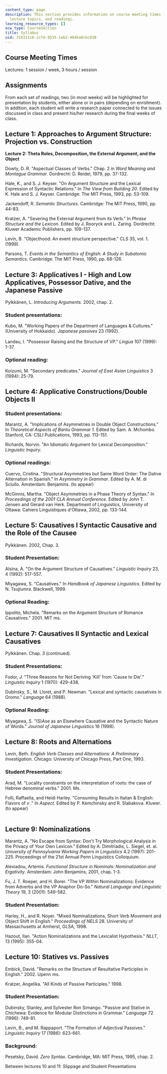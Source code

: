 ```yaml
---
content_type: page
description: This section provides information on course meeting times, assignments,
  lecture topics, and readings.
learning_resource_types: []
ocw_type: CourseSection
title: Syllabus
uid: 316311c6-2cfd-9535-1ab2-484ba8cbc938
---
```


Course Meeting Times
--------------------

Lectures: 1 session / week, 3 hours / session

Assignments
-----------

From each set of readings, two (in most weeks) will be highlighted for presentation by students, either alone or in pairs (depending on enrollment). In addition, each student will write a research paper connected to the issues discussed in class and present his/her research during the final weeks of class.

Lecture 1: Approaches to Argument Structure: Projection vs. Construction
------------------------------------------------------------------------

**Lecture 2: Theta Roles, Decomposition, the External Argument, and the Object**

Dowty, D. R. "Aspectual Classes of Verbs." Chap. 2 in _Word Meaning and Montague Grammar_. Dordrecht: D. Reidel, 1979, pp. 37-132.

Hale, K., and S. J. Keyser. "On Argument Structure and the Lexical Expression of Syntactic Relations." In _The View from Building 20_. Edited by K. Hale and S. J. Keyser. Cambridge: The MIT Press, 1993, pp. 53-109.

Jackendoff, R. _Semantic Structures_. Cambridge: The MIT Press, 1990, pp. 44-83.

Kratzer, A. "Severing the External Argument from its Verb." In _Phrase Structure and the Lexicon_. Edited by J. Rooryck and L. Zaring. Dordrecht: Kluwer Academic Publishers, pp. 109-137.

Levin, B. "Objecthood: An event structure perspective." CLS 35, vol. 1. (1999).

Parsons, T. _Events in the Semantics of English: A Study in Subatomic Semantics_. Cambridge: The MIT Press, 1990, pp. 68-126.

Lecture 3: Applicatives I - High and Low Applicatives, Possessor Dative, and the Japanese Passive
-------------------------------------------------------------------------------------------------

Pylkkänen, L. _Introducing Arguments_. 2002, chap. 2.

### Student presentations:

Kubo, M. "Working Papers of the Department of Languages & Cultures." (University of Hokkaido). _Japanese passives_ 23 (1992).  
   
Landau, I. "Possessor Raising and the Structure of VP." _Lingua_ 107 (1999): 1-37.

### Optional reading:

Koizumi, M. "Secondary predicates." _Journal of East Asian Linguistics_ 3 (1994): 25-79.

Lecture 4: Applicative Constructions/Double Objects II
------------------------------------------------------

### Student presentations:

Marantz, A. "Implications of Asymmetries in Double Object Constructions." In _Theoretical Aspects of Bantu Grammar 1_. Edited by Sam. A. Mchombo. Stanford, CA: CSLI Publications, 1993, pp. 113-151.

Richards, Norvin. "An Idiomatic Argument for Lexical Decomposition." _Linguistic Inquiry_.

### Optional readings:

Cuervo, Cristina. "Structural Asymmetries but Same Word Order: The Dative Alternation in Spanish." In _Asymmetry in Grammar_. Edited by A. M. di Sciullo. Amsterdam: Benjamins. (to appear)

McGinnis, Martha. "Object Asymmetries in a Phase Theory of Syntax." In _Proceedings of the 2001 CLA Annual Conference_. Edited by John T. Jensen and Gerard van Herk. Department of Linguistics, University of Ottawa: Cahiers Linguistiques d'Ottawa, 2002, pp. 133-144.

Lecture 5: Causatives I Syntactic Causative and the Role of the Causee
----------------------------------------------------------------------

Pylkkänen. 2002, Chap. 3.

### Student Presentation:

Alsina, A. "On the Argument Structure of Causatives." _Linguistic Inquiry_ 23, 4 (1992): 517-557.

Miyagawa, S. "Causatives." In _Handbook of Japanese Linguistics_. Edited by N. Tsujiumra. Blackwell, 1999.

### Optional Reading:

Ippolito, Michela. "Remarks on the Argument Structure of Romance Causatives." 2001. MIT ms.

Lecture 7: Causatives II Syntactic and Lexical Causatives
---------------------------------------------------------

Pylkkänen. Chap. 3 (continued).

### Student Presentations:

Fodor, J. "Three Reasons for Not Deriving 'Kill' from 'Cause to Die'." _Linguistic Inquiry_ 1 (1970): 429-438.

Dubinsky, S., M. Lloret, and P. Newman. "Lexical and syntactic causatives in Oromo." _Language_ 64 (1988).

### Optional Reading:

Miyagawa, S. "(S)Ase as an Elsewhere Causative and the Syntactic Nature of Words." _Journal of Japanese Linguistics_ 16 (1998).

Lecture 8: Roots and Alternations
---------------------------------

Levin, Beth. _English Verb Classes and Alternations: A Preliminary Investigation_. Chicago: University of Chicago Press, Part One, 1993.

### Student Presentations:

Arad, M. "Locality constraints on the interpretation of roots: the case of Hebrew denominal verbs." 2001. Ms.

Folli, Raffaella, and Heidi Harley. "Consuming Results in Italian & English: Flavors of _v_ ." In _Aspect_. Edited by P. Kemchinsky and R. Slabakova. Kluwer. (to appear)  
 

Lecture 9: Nominalizations
--------------------------

Marantz, A. "No Escape from Syntax: Don't Try Morphological Analysis in the Privacy of Your Own Lexicon." Edited by A. Dimitriadis, L. Siegel, et. al. _University of Pennsylvania Working Papers in Linguistics_ 4.2 (1997): 201-225. Proceedings of the 21st Annual Penn Linguistics Colloquium.

Alexiadou, Artemis. _Functional Structure in Nominals: Nominalization and Ergativity_. Amsterdam: John Benjamins, 2001, chap. 1-3.

Fu, J. T. Roeper, and H. Borer. "The VP Within Nominalizations: Evidence from Adverbs and the VP Anaphor Do-So." _Natural Language and Linguistic Theory_ 19, 3 (2001): 549-582.

### Student Presentation:

Harley, H., and R. Noyer. "Mixed Nominalizations, Short Verb Movement and Object Shift in English." _Proceedings of NELS_ 28. University of Massachusetts at Amherst, GLSA, 1998.

Hazout, Ilan. "Action Nominalizations and the Lexicalist Hypothesis." _NLLT_, 13 (1995): 355-04.

Lecture 10: Statives vs. Passives
---------------------------------

Embick, David. "Remarks on the Structure of Resultative Participles in English." 2002. Upenn ms.

Kratzer, Angelika. "All Kinds of Passive Participles." 1998.

### Student Presentation:

Dubinsky, Stanley, and Sylvester Ron Simango. "Passive and Stative in Chichewa: Evidence for Modular Distinctions in Grammar." _Language_ 72 (1996): 749-81.

Levin, B., and M. Rappaport. "The Formation of Adjectival Passives." _Linguistic Inquiry_ 17 (1986): 623-661.

### Background:

Pesetsky, David. _Zero Syntax_. Cambridge, MA: MIT Press, 1995, chap. 2.

Between lectures 10 and 11: Slippage and Student Presentations